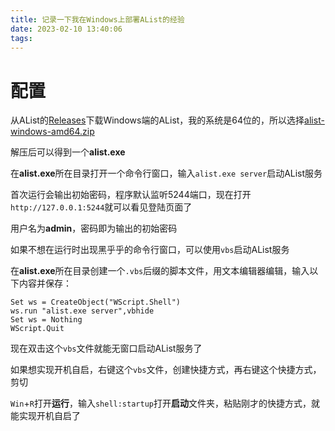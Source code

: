 ```yaml
---
title: 记录一下我在Windows上部署AList的经验
date: 2023-02-10 13:40:06
tags:
---
```


# 配置  
从AList的[Releases](https://github.com/alist-org/alist/releases)下载Windows端的AList，我的系统是64位的，所以选择<u>alist-windows-amd64.zip</u>  

解压后可以得到一个**alist.exe**  

在**alist.exe**所在目录打开一个命令行窗口，输入`alist.exe server`启动AList服务  

首次运行会输出初始密码，程序默认监听5244端口，现在打开`http://127.0.0.1:5244`就可以看见登陆页面了  

用户名为**admin**，密码即为输出的初始密码  

如果不想在运行时出现黑乎乎的命令行窗口，可以使用`vbs`启动AList服务  

在**alist.exe**所在目录创建一个`.vbs`后缀的脚本文件，用文本编辑器编辑，输入以下内容并保存：  
```
Set ws = CreateObject("WScript.Shell")
ws.run "alist.exe server",vbhide
Set ws = Nothing
WScript.Quit
```  
现在双击这个`vbs`文件就能无窗口启动AList服务了  

如果想实现开机自启，右键这个`vbs`文件，创建快捷方式，再右键这个快捷方式，剪切  

`Win`+`R`打开**运行**，输入`shell:startup`打开**启动**文件夹，粘贴刚才的快捷方式，就能实现开机自启了